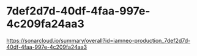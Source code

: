 # 7def2d7d-40df-4faa-997e-4c209fa24aa3
https://sonarcloud.io/summary/overall?id=iamneo-production_7def2d7d-40df-4faa-997e-4c209fa24aa3
